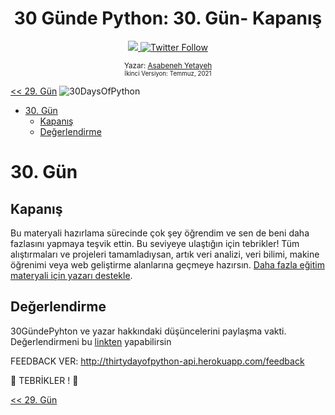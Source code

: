 <div align="center">

  <h1> 30 Günde Python: 30. Gün- Kapanış</h1>
  <a class="header-badge" target="_blank" href="https://www.linkedin.com/in/asabeneh/">
  <img src="https://img.shields.io/badge/style--5eba00.svg?label=LinkedIn&logo=linkedin&style=social">
  </a>
  <a class="header-badge" target="_blank" href="https://twitter.com/Asabeneh">
  <img alt="Twitter Follow" src="https://img.shields.io/twitter/follow/asabeneh?style=social">
  </a>

  
<sub>Yazar:
<a href="https://www.linkedin.com/in/asabeneh/" target="_blank">Asabeneh Yetayeh</a><br>
<small>İkinci Versiyon: Temmuz, 2021</small>
</sub>

</div>

[<< 29. Gün](../29_Day_Building_API/29_building_API.md)
![30DaysOfPython](../images/30DaysOfPython_banner3@2x.png)

- [30. Gün](#day-30)
  - [Kapanış](#conclusions)
  - [Değerlendirme](#testimony)

# 30. Gün


## Kapanış

Bu materyali hazırlama sürecinde çok şey öğrendim ve sen de beni daha fazlasını yapmaya teşvik ettin. Bu seviyeye ulaştığın için tebrikler! Tüm alıştırmaları ve projeleri tamamladıysan, artık veri analizi, veri bilimi, makine öğrenimi veya web geliştirme alanlarına geçmeye hazırsın. [Daha fazla eğitim materyali için yazarı destekle](https://www.paypal.com/paypalme/asabeneh).

## Değerlendirme
30GündePyhton ve yazar hakkındaki düşüncelerini paylaşma vakti. Değerlendirmeni bu [linkten](https://www.asabeneh.com/testimonials) yapabilirsin

FEEDBACK VER:
http://thirtydayofpython-api.herokuapp.com/feedback

🎉 TEBRİKLER ! 🎉

[<< 29. Gün](../29_Day_Building_API/29_building_API.md)
